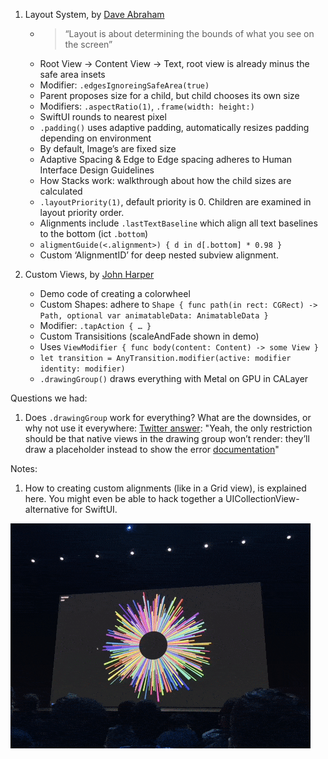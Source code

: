 1. Layout System, by [Dave Abraham](https://twitter.com/daveabrahams)
    - > “Layout is about determining the bounds of what you see on the screen”
    - Root View -> Content View -> Text, root view is already minus the safe area insets
    - Modifier: `.edgesIgnoreingSafeArea(true)`
    - Parent proposes size for a child, but child chooses its own size
    - Modifiers: `.aspectRatio(1)`, `.frame(width: height:)`
    - SwiftUI rounds to nearest pixel
    - `.padding()` uses adaptive padding, automatically resizes padding depending on environment
    - By default, Image’s are fixed size
    - Adaptive Spacing & Edge to Edge spacing adheres to Human Interface Design Guidelines
    - How Stacks work: walkthrough about how the child sizes are calculated
    - `.layoutPriority(1)`, default priority is 0. Children are examined in layout priority order.
    - Alignments include `.lastTextBaseline` which align all text baselines to the bottom (ict `.bottom`)
    - `aligmentGuide(<.alignment>) { d in d[.bottom] * 0.98 }`
    - Custom ‘AlignmentID’ for deep nested subview alignment.

2. Custom Views, by [John Harper](https://twitter.com/jsh8080)
    - Demo code of creating a colorwheel
    - Custom Shapes: adhere to `Shape { func path(in rect: CGRect) -> Path, optional var animatableData: AnimatableData }`
    - Modifier: `.tapAction { … }`
    - Custom Transisitions (scaleAndFade shown in demo)
    - Uses `ViewModifier { func body(content: Content) -> some View }`
    - `let transition = AnyTransition.modifier(active: modifier identity: modifier)`
    - `.drawingGroup()` draws everything with Metal on GPU in CALayer

Questions we had:
1. Does `.drawingGroup` work for everything? What are the downsides, or why not use it everywhere:
  [Twitter answer](https://twitter.com/hermanbanken/status/1137040926386184192):
  "Yeah, the only restriction should be that native views in the drawing group won’t render: they’ll draw a placeholder instead to show the error [documentation](https://developer.apple.com/documentation/swiftui/view/3278548-drawinggroup)"

Notes:
1. How to creating custom alignments (like in a Grid view), is explained here. You might even be able to hack together a UICollectionView-alternative for SwiftUI.

![Custom SwiftUI](img/237-custom-swiftui.gif)
